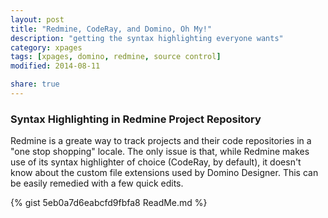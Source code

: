 ```yaml
---
layout: post
title: "Redmine, CodeRay, and Domino, Oh My!"
description: "getting the syntax highlighting everyone wants"
category: xpages
tags: [xpages, domino, redmine, source control]
modified: 2014-08-11

share: true
---
```


### Syntax Highlighting in Redmine Project Repository

Redmine is a greate way to track projects and their code repositories in a "one stop shopping" locale. The only issue is that, while Redmine makes use of its syntax highlighter of choice (CodeRay, by default), it doesn't know about the custom file extensions used by Domino Designer. This can be easily remedied with a few quick edits.

{% gist 5eb0a7d6eabcfd9fbfa8 ReadMe.md %}